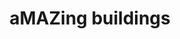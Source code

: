 ---
pid: FS332
title: aMAZing buildings
location_transcription: Norrisse
zipcode: '19122'
outside_phl: 
neighborhood: Yorktown,Old Kensington,Jinogi
age: '6'
age_range: 6-13
instagram: 
image_file_name: FS_332.jpg
proposal_transcription: 
topic: Architecture
topic_summary: '0'
type: Other No Form
keywords_other: 
credit: Niam
image_labels: 
twitter: 
facebook: 
permalink: "/monuments/fs332/"
layout: item-page
---